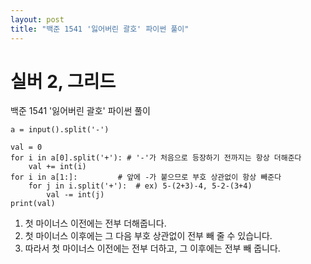```yaml
---
layout: post
title: "백준 1541 '잃어버린 괄호' 파이썬 풀이"
---
```


# 실버 2, 그리드

백준 1541 '잃어버린 괄호' 파이썬 풀이<br>

```
a = input().split('-')  

val = 0
for i in a[0].split('+'): # '-'가 처음으로 등장하기 전까지는 항상 더해준다
    val += int(i)
for i in a[1:]:         # 앞에 -가 붙으므로 부호 상관없이 항상 빼준다
    for j in i.split('+'):  # ex) 5-(2+3)-4, 5-2-(3+4) 
        val -= int(j)
print(val)
```
1. 첫 마이너스 이전에는 전부 더해줍니다.
2. 첫 마이너스 이후에는 그 다음 부호 상관없이 전부 빼 줄 수 있습니다.
3. 따라서 첫 마이너스 이전에는 전부 더하고, 그 이후에는 전부 빼 줍니다.